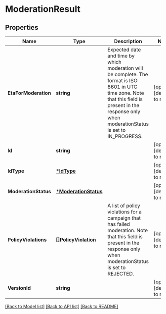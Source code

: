 # ModerationResult

## Properties
Name | Type | Description | Notes
------------ | ------------- | ------------- | -------------
**EtaForModeration** | **string** | Expected date and time by which moderation will be complete. The format is ISO 8601 in UTC time zone. Note that this field is present in the response only when moderationStatus is set to IN_PROGRESS. | [optional] [default to null]
**Id** | **string** |  | [optional] [default to null]
**IdType** | [***IdType**](IdType.md) |  | [optional] [default to null]
**ModerationStatus** | [***ModerationStatus**](ModerationStatus.md) |  | [optional] [default to null]
**PolicyViolations** | [**[]PolicyViolation**](PolicyViolation.md) | A list of policy violations for a campaign that has failed moderation. Note that this field is present in the response only when moderationStatus is set to REJECTED. | [optional] [default to null]
**VersionId** | **string** |  | [optional] [default to null]

[[Back to Model list]](../README.md#documentation-for-models) [[Back to API list]](../README.md#documentation-for-api-endpoints) [[Back to README]](../README.md)

